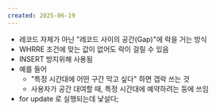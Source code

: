 ```yaml
---
created: 2025-06-19
---
```

- 레코드 자체가 아닌 "레코드 사이의 공간(Gap)"에 락을 거는 방식
- WHRRE 조건에 맞는 값이 없어도 락이 걸릴 수 있음
- INSERT 방지위해 사용됨
- 예를 들어
	- "특정 시간대에 어떤 구간 막고 싶다" 하면 갭락 쓰는 것
	- 사용자가 공간 대여할 때, 특정 시간대에 예약하려는 둥에 쓰임
- for update 로 실행되는데 낯설다;